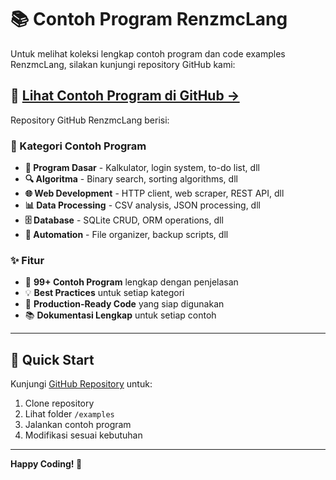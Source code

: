 # 📚 Contoh Program RenzmcLang

Untuk melihat koleksi lengkap contoh program dan code examples RenzmcLang, silakan kunjungi repository GitHub kami:

## 🔗 [Lihat Contoh Program di GitHub →](https://github.com/RenzMc/RenzmcLang/tree/main/examples)

Repository GitHub RenzmcLang berisi:

### 📂 Kategori Contoh Program

- **🎯 Program Dasar** - Kalkulator, login system, to-do list, dll
- **🔍 Algoritma** - Binary search, sorting algorithms, dll
- **🌐 Web Development** - HTTP client, web scraper, REST API, dll
- **📊 Data Processing** - CSV analysis, JSON processing, dll
- **🗄️ Database** - SQLite CRUD, ORM operations, dll
- **🤖 Automation** - File organizer, backup scripts, dll

### ✨ Fitur

- 📝 **99+ Contoh Program** lengkap dengan penjelasan
- 💡 **Best Practices** untuk setiap kategori
- 🚀 **Production-Ready Code** yang siap digunakan
- 📚 **Dokumentasi Lengkap** untuk setiap contoh

---

## 🚀 Quick Start

Kunjungi [GitHub Repository](https://github.com/RenzMc/RenzmcLang) untuk:

1. Clone repository
2. Lihat folder `/examples`
3. Jalankan contoh program
4. Modifikasi sesuai kebutuhan

---

**Happy Coding! 🎉**
